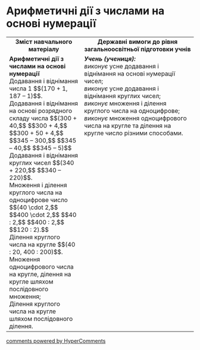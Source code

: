 <div id="hypercomments_widget" class="js-hypercomments-widget invisible"></div>

# Арифметичні дії з числами на основі нумерації
<table>
  <tr>
    <td width="40%" align="center"><b>Зміст навчального матеріалу<b></td>
    <td width="60%" align="center"><b>Державні вимоги до рівня загальноосвітньої підготовки учнів</b></td>
  </tr>
  <tr>
    <td width="40%" style="vertical-align:top !important;"><b>Арифметичні дії з числами на основі нумерації</b><br>
Додавання і віднімання числа 1 $$(170 + 1, 187 – 1)$$.<br> 
Додавання і віднімання на основі розрядного складу числа $$(300 + 40,$$ $$300 + 4,$$ $$300 + 50 + 4,$$ $$345 – 300,$$ $$345 – 40,$$ $$345 – 5)$$<br> 
Додавання і віднімання круглих чисел $$(340 + 220,$$ $$340 – 220)$$. <br>
Множення і ділення круглого числа на одноцифрове число $$(40 \cdot 2,$$ $$400 \cdot 2,$$ $$40 : 2,$$ $$400 : 2,$$ $$120 : 2).$$ <br>
Ділення круглого числа на кругле $$(40 : 20, 400 : 200)$$.<br> 
Множення одноцифрового числа на кругле, ділення на кругле шляхом послідовного множення;<br>
Ділення круглого числа на кругле шляхом  послідовного ділення.</td>
    <td width="60%" style="vertical-align:top !important;"><i><b>Учень (учениця):</b></i><br>
<i>виконує</i> усне додавання і віднімання на основі нумерації чисел;<br>
<i>виконує</i> усне додавання і віднімання круглих чисел;<br>
<i>виконує</i> множення і ділення круглого числа на одноцифрове;<br>
<i>виконує</i> множення одноцифрового числа на кругле та ділення на кругле число різними способами.<br></td>
  </tr>
</table>

<div class="js-hypercomments-container">
    <a href="http://hypercomments.com" class="hc-link" title="comments widget">comments powered by HyperComments</a>
</div>